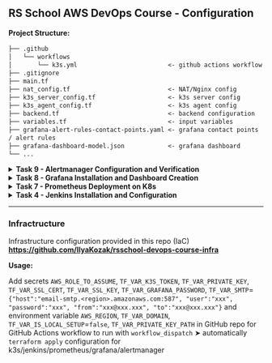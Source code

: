 ## RS School AWS DevOps Course - Configuration

**Project Structure:**

```
├── .github
│   └── workflows
│       └── k3s.yml                         <- github actions workflow
├── .gitignore
├── main.tf
├── nat_config.tf                           <- NAT/Nginx config
├── k3s_server_config.tf                    <- k3s server config
├── k3s_agent_config.tf                     <- k3s agent config
├── backend.tf                              <- backend configuration
├── variables.tf                            <- input variables
├── grafana-alert-rules-contact-points.yaml <- grafana contact points / alert rules
├── grafana-dashboard-model.json            <- grafana dashboard
└── ...
```

<details>
<summary><strong>Task 9 - Alertmanager Configuration and Verification</strong></summary>

- SMTP is configured for Grafana to send emails via Amazon SES (Simple Email Service):
  - In AWS SES SMTP credentials are created: `user` and `password`
  - In AWS SES `from address` and `to address` `identities` are verified
  - [`host:port`, `user`, `password`, `from address`](https://github.com/IlyaKozak/rsschool-devops-course-config/blob/task-9-alertmanager/k3s_server_config.tf#L203-L206), [`to address`](https://github.com/IlyaKozak/rsschool-devops-course-config/blob/task-9-alertmanager/grafana-alert-rules-contact-points.yaml#L14) are provided during Grafana Helm installation
- `Contact Points` are configured:
  - [1 - ConfigMap yaml file is provided](https://github.com/IlyaKozak/rsschool-devops-course-config/blob/task-9-alertmanager/grafana-alert-rules-contact-points.yaml#L8-L16)
  - [2 - ConfigMap is created](https://github.com/IlyaKozak/rsschool-devops-course-config/blob/task-9-alertmanager/k3s_server_config.tf#L177-L181)
  - [3 - Grafana is installed with provided ConfigMap as `alerting.configMapName`](https://github.com/IlyaKozak/rsschool-devops-course-config/blob/task-9-alertmanager/k3s_server_config.tf#L209)
- `Alert Rules` are configured for:
  - [High CPU utilization](https://github.com/IlyaKozak/rsschool-devops-course-config/blob/task-9-alertmanager/grafana-alert-rules-contact-points.yaml#L86-L144) on any node of the cluster
  - [Lack of RAM capacity](https://github.com/IlyaKozak/rsschool-devops-course-config/blob/task-9-alertmanager/grafana-alert-rules-contact-points.yaml#L27-L85) on any node of the cluster
  - [Emails are configured](https://github.com/IlyaKozak/rsschool-devops-course-config/blob/task-9-alertmanager/grafana-alert-rules-contact-points.yaml#L143-L144) for `firing` events
- `Alerts` are verified with simulated CPU and memory `stress` on a Kubernetes node using `stress-ng`
  - `stress-ng` is installed: `sudo dnf install stress-ng -y`
  - `stress` is done: `stress-ng --vm 2 --vm-bytes 1300M --timeout 300s`

For more details please see PR: https://github.com/IlyaKozak/rsschool-devops-course-config/pull/4

</details>

<details>
<summary><strong>Task 8 - Grafana Installation and Dashboard Creation</strong></summary>

- [Grafana is installed using the Helm chart by Bitnami](https://github.com/IlyaKozak/rsschool-devops-course-config/blob/task-8-grafana/k3s_server_config.tf#L177-L194)
- [Grafana deployment in Kubernetes is automated with GitHub Actions CI/CD workflow](https://github.com/IlyaKozak/rsschool-devops-course-config/actions/runs/12221605611/job/34090864262#step:7:467)
- [New data source pointing to the existing Prometheus installation is added](https://github.com/IlyaKozak/rsschool-devops-course-config/blob/task-8-grafana/k3s_server_config.tf#L182-L188)
- [Grafana dashboard is created with with basic metrics visualized, such as CPU and memory utilization, storage usage](https://github.com/IlyaKozak/rsschool-devops-course-config/blob/task-8-grafana/grafana-dashboard-model.json)

For more details please see PR: https://github.com/IlyaKozak/rsschool-devops-course-config/pull/3

</details>

<details>
<summary><strong>Task 7 - Prometheus Deployment on K8s</strong></summary>

- Prometheus is installed and running on the K8s cluster
- Installed prometheus `node-exporter` and `kube-state-metrics` jobs (exporters). `node-exporter` is dynamically discovered. `kube-state-metrics` is setup as a static scrape target https://github.com/IlyaKozak/rsschool-devops-course-config/blob/task-7-prometheus-deploy/k3s_server_config.tf#L143-L146
- Deployment is automated with [GitHub Actions CI/CD pipeline is created](https://github.com/IlyaKozak/rsschool-devops-course-config/actions/runs/12102954505/job/33744594616#step:7:411) https://github.com/IlyaKozak/rsschool-devops-course-config/blob/task-7-prometheus-deploy/k3s_server_config.tf#L148-L158
- Metrics can be checked via Prometheus web interface locally with `port-forwarding`
- Prometheus is collecting essential cluster-specific metrics, such as nodes' memory usage (memory, disk, cpu, ...)

For more details please see PR: https://github.com/IlyaKozak/rsschool-devops-course-config/pull/2

</details>

<details>
<summary><strong>Task 4 - Jenkins Installation and Configuration</strong></summary>

- k3s kubernetes cluster is istalled within GitHub Actions workflow
- Jenkins installed with Helm within GitHub Actions workflow
- Jenkins uses EBS volume as persisten storage
- Jenkins is accessible via Internet from private network through Nginx reverse proxy in NAT instance
- Jenkins `user` is created with restricted permissions as security measure

For more details please see PR: https://github.com/IlyaKozak/rsschool-devops-course-config/pull/1

**Diagram:**  
![Diagram](tasks-images/task-4-diagram.png)

</details>

<hr />

### Infractructure

Infrastructure configuration provided in this repo (IaC) **https://github.com/IlyaKozak/rsschool-devops-course-infra**

**Usage:**

Add secrets `AWS_ROLE_TO_ASSUME`, `TF_VAR_K3S_TOKEN`, `TF_VAR_PRIVATE_KEY`, `TF_VAR_SSL_CERT`, `TF_VAR_SSL_KEY`, `TF_VAR_GRAFANA_PASSWORD`, `TF_VAR_SMTP`=`{"host":"email-smtp.<region>.amazonaws.com:587", "user":"xxx", "password":"xxx", "from":"xxx@xxx.xxx", "to":"xxx@xxx.xxx"}`
and environment variable `AWS_REGION`, `TF_VAR_DOMAIN`, `TF_VAR_IS_LOCAL_SETUP`=`false`, `TF_VAR_PRIVATE_KEY_PATH` in GitHub repo for GitHub Actions workflow to run with `workflow_dispatch` ➤ automatically `terraform apply` configuration for k3s/jenkins/prometheus/grafana/alertmanager

